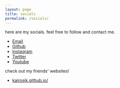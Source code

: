 ```yaml
---
layout: page
title: socials
permalink: /socials/
---
```


here are my socials. feel free to follow and contact me. 

- [Email](mailto:macalua.gerard@gmail.com)
- [Github](https://github.com/Procinogen)
- [Instagram](https://www.instagram.com/procinogen/)
- [Twitter](https://twitter.com/home)
- [Youtube](https://www.youtube.com/channel/UCEO6q5zKo43cmbk1OHqbtJQ)

check out my friends' websites!
- [kairosjk.github.io/](kairosjk.github.io/)